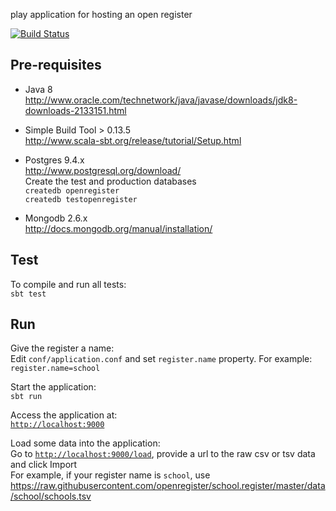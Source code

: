 play application for hosting an open register

[![Build Status](https://travis-ci.org/openregister/register.svg)](https://travis-ci.org/openregister/register)


## Pre-requisites

* Java 8<br>
http://www.oracle.com/technetwork/java/javase/downloads/jdk8-downloads-2133151.html

* Simple Build Tool > 0.13.5<br>
http://www.scala-sbt.org/release/tutorial/Setup.html

* Postgres 9.4.x<br>
http://www.postgresql.org/download/<br>
Create the test and production databases<br>
`createdb openregister`<br>
`createdb testopenregister`

* Mongodb 2.6.x<br>
http://docs.mongodb.org/manual/installation/    

## Test

To compile and run all tests:<br>
`sbt test`


## Run

Give the register a name:<br>
Edit `conf/application.conf` and set `register.name` property. For example: `register.name=school`

Start the application:<br>
`sbt run`<br>

Access the application at:<br>
[`http://localhost:9000`](http://localhost:9000)

Load some data into the application:<br>
Go to [`http://localhost:9000/load`](http://localhost:9000/load), provide a url to the raw csv or tsv data and click Import<br>
For example, if your register name is `school`, use https://raw.githubusercontent.com/openregister/school.register/master/data/school/schools.tsv

